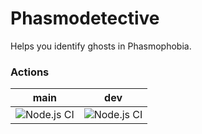 # Phasmodetective
Helps you identify ghosts in Phasmophobia.

### Actions
| main | dev  |
| :--: | :--: |
| ![Node.js CI](https://github.com/gilmoa/phasmodetective/workflows/Node.js%20CI/badge.svg?branch=main) | ![Node.js CI](https://github.com/gilmoa/phasmodetective/workflows/Node.js%20CI/badge.svg?branch=dev) |
